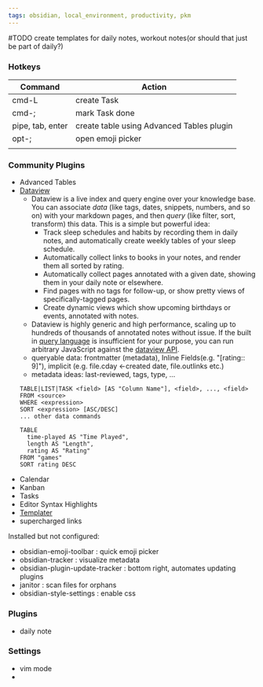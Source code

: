```yaml
---
tags: obsidian, local_environment, productivity, pkm
---
```


#TODO create templates for daily notes, workout notes(or should that just be part of daily?)


### Hotkeys

| Command          | Action                                    |
| ---------------- | ----------------------------------------- |
| cmd-L            | create Task                               |
| cmd-;            | mark Task done                            |
| pipe, tab, enter | create table using Advanced Tables plugin |
| opt-;            | open emoji picker                         |
|                  |                                           |


### Community Plugins

- Advanced Tables
- [Dataview](https://blacksmithgu.github.io/obsidian-dataview/) 
	- Dataview is a live index and query engine over your knowledge base. You can associate _data_ (like tags, dates, snippets, numbers, and so on) with your markdown pages, and then _query_ (like filter, sort, transform) this data. This is a simple but powerful idea:
		-   Track sleep schedules and habits by recording them in daily notes, and automatically create weekly tables of your sleep schedule.
		-   Automatically collect links to books in your notes, and render them all sorted by rating.
		-   Automatically collect pages annotated with a given date, showing them in your daily note or elsewhere.
		-   Find pages with no tags for follow-up, or show pretty views of specifically-tagged pages.
		-   Create dynamic views which show upcoming birthdays or events, annotated with notes.
	- Dataview is highly generic and high performance, scaling up to hundreds of thousands of annotated notes without issue. If the built in [query language](https://blacksmithgu.github.io/obsidian-dataview/query/queries/) is insufficient for your purpose, you can run arbitrary JavaScript against the [dataview API](https://blacksmithgu.github.io/obsidian-dataview/api/intro/).
	- queryable data: frontmatter (metadata), Inline Fields(e.g. "\[rating:: 9\]"), implicit (e.g. file.cday <-created date, file.outlinks etc.)
	- metadata ideas: last-reviewed, tags, type, ...
	```dataviewDemoFormat
	TABLE|LIST|TASK <field> [AS "Column Name"], <field>, ..., <field> 
	FROM <source>
	WHERE <expression>
	SORT <expression> [ASC/DESC]
	... other data commands
	```
	```dataviewDemoExample
	TABLE
	  time-played AS "Time Played",
	  length AS "Length",
	  rating AS "Rating"
	FROM "games"
	SORT rating DESC
	```
- Calendar
- Kanban
- Tasks
- Editor Syntax Highlights
- [Templater](https://silentvoid13.github.io/Templater/)
- supercharged links

Installed but not configured:
- obsidian-emoji-toolbar : quick emoji picker
- obsidian-tracker : visualize metadata
- obsidian-plugin-update-tracker : bottom right, automates updating plugins
- janitor : scan files for orphans
- obsidian-style-settings : enable css


### Plugins
- daily note

### Settings
- vim mode
- 